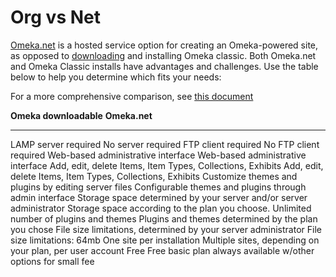 

Org vs Net 
===========

[Omeka.net](http://omeka.net) is a hosted service option for creating an Omeka-powered site, as opposed to [downloading](../download.1.html) and installing Omeka classic. Both Omeka.net and Omeka Classic installs have advantages and challenges. Use the table below to help you determine which fits your needs: 

For a more comprehensive comparison, see [this document](http://bitly.com/compareomekas)

  **Omeka downloadable**                                                **Omeka.net**
  --------------------------------------------------------------------- ----------------------------------------------------------------
  LAMP server required                                                  No server required
  FTP client required                                                   No FTP client required
  Web-based administrative interface                                    Web-based administrative interface
  Add, edit, delete Items, Item Types, Collections, Exhibits            Add, edit, delete Items, Item Types, Collections, Exhibits
  Customize themes and plugins by editing server files                  Configurable themes and plugins through admin interface
  Storage space determined by your server and/or server administrator   Storage space according to the plan you choose.
  Unlimited number of plugins and themes                                Plugins and themes determined by the plan you chose
  File size limitations, determined by your server administrator        File size limitations: 64mb
  One site per installation                                             Multiple sites, depending on your plan, per user account
  Free                                                                  Free basic plan always available w/other options for small fee


